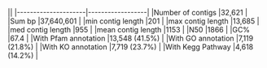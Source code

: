 ||
|---------------------|------------------|
|Number of contigs    |32,621             |
|Sum bp               |37,640,601         |
|min contig length    |201                | 
|max contig length    |13,685             | 
|med contig length    |955                |
|mean contig length   |1153               |
|N50                  |1866               |
|GC%                  |67.4               |
|With Pfam annotation |13,548 (41.5%)     |
|With GO annotation   |7,119 (21.8%)      |
|With KO annotation   |7,719 (23.7%)      |
|With Kegg Pathway    |4,618 (14.2%)      |
